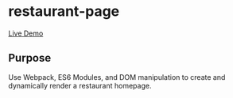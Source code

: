 # restaurant-page

[Live Demo](https://strallia.github.io/restaurant-page/)

## Purpose

Use Webpack, ES6 Modules, and DOM manipulation to create and dynamically render a restaurant homepage.